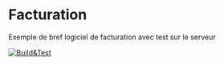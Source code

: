 # Facturation

Exemple de bref logiciel de facturation avec test sur le serveur

[![Build&Test](https://github.com/Cours-Alexandre-Ouellet/Facturation/actions/workflows/build_test.yml/badge.svg)](https://github.com/Cours-Alexandre-Ouellet/Facturation/actions/workflows/build_test.yml)
